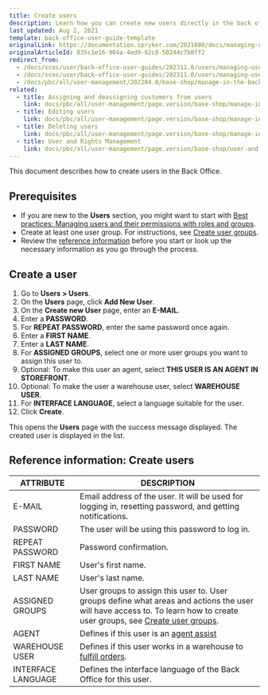 ```yaml
---
title: Create users
description: Learn how you can create new users directly in the back office of your Spryker Cloud Commerce OS Shop.
last_updated: Aug 2, 2021
template: back-office-user-guide-template
originalLink: https://documentation.spryker.com/2021080/docs/managing-users
originalArticleId: 835c1e16-904a-4ed9-82c8-50244c7b0ff2
redirect_from:
  - /docs/scos/user/back-office-user-guides/202311.0/users/managing-users/activating-and-deactivating-users.html
  - /docs/scos/user/back-office-user-guides/202311.0/users/managing-users/creating-users.html
  - /docs/pbc/all/user-management/202204.0/base-shop/manage-in-the-back-office/manage-users/create-users.html
related:
  - title: Assigning and deassigning customers from users
    link: docs/pbc/all/user-management/page.version/base-shop/manage-in-the-back-office/manage-users/assign-and-deassign-customers-from-users.html
  - title: Editing users
    link: docs/pbc/all/user-management/page.version/base-shop/manage-in-the-back-office/manage-users/edit-users.html
  - title: Deleting users
    link: docs/pbc/all/user-management/page.version/base-shop/manage-in-the-back-office/manage-users/delete-users.html
  - title: User and Rights Management
    link: docs/pbc/all/user-management/page.version/base-shop/user-and-rights-overview.html
---
```


This document describes how to create users in the Back Office.

## Prerequisites

- If you are new to the **Users** section, you might want to start with [Best practices: Managing users and their permissions with roles and groups](/docs/pbc/all/user-management/latest/base-shop/manage-in-the-back-office/best-practices-manage-users-and-their-permissions-with-roles-and-groups.html).
- Create at least one user group. For instructions, see [Create user groups](/docs/pbc/all/user-management/latest/base-shop/manage-in-the-back-office/manage-user-groups/create-user-groups.html).
- Review the [reference information](#reference-information-create-users) before you start or look up the necessary information as you go through the process.

## Create a user

1. Go to **Users&nbsp;<span aria-label="and then">></span> Users**.
2. On the **Users** page, click **Add New User**.
3. On the **Create new User** page, enter an **E-MAIL**.
4. Enter a **PASSWORD**.
5. For **REPEAT PASSWORD**, enter the same password once again.
6. Enter a **FIRST NAME**.
7. Enter a **LAST NAME**.
8. For **ASSIGNED GROUPS**, select one or more user groups you want to assign this user to.
9. Optional: To make this user an agent, select **THIS USER IS AN AGENT IN STOREFRONT**.
10. Optional: To make the user a warehouse user, select **WAREHOUSE USER**.
11. For **INTERFACE LANGUAGE**, select a language suitable for the user.
12. Click **Create**.

This opens the **Users** page with the success message displayed. The created user is displayed in the list.

## Reference information: Create users

| ATTRIBUTE | DESCRIPTION |
| --- | --- |
| E-MAIL | Email address of the user. It will be used for logging in, resetting password, and getting notifications. |
| PASSWORD | The user will be using this password to log in. |
| REPEAT PASSWORD | Password confirmation. |
| FIRST NAME | User's first name. |
| LAST NAME | User's last name. |
| ASSIGNED GROUPS | User groups to assign this user to. User groups define what areas and actions the user will have access to. To learn how to create user groups, see [Create user groups](/docs/pbc/all/user-management/latest/base-shop/manage-in-the-back-office/manage-user-groups/create-user-groups.html). |
| AGENT | Defines if this user is an [agent assist](/docs/pbc/all/user-management/latest/base-shop/agent-assist-feature-overview.html) |
| WAREHOUSE USER| Defines if this user works in a warehouse to [fulfill orders](/docs/pbc/all/warehouse-management-system/latest/unified-commerce/fulfillment-app-overview.html). |
| INTERFACE LANGUAGE | Defines the interface language of the Back Office for this user. |
